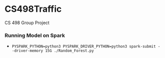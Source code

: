 # CS498Traffic
CS 498 Group Project

### Running Model on Spark
 - `PYSPARK_PYTHON=python3 PYSPARK_DRIVER_PYTHON=python3 spark-submit --driver-memory 15G ./Random_Forest.py`
